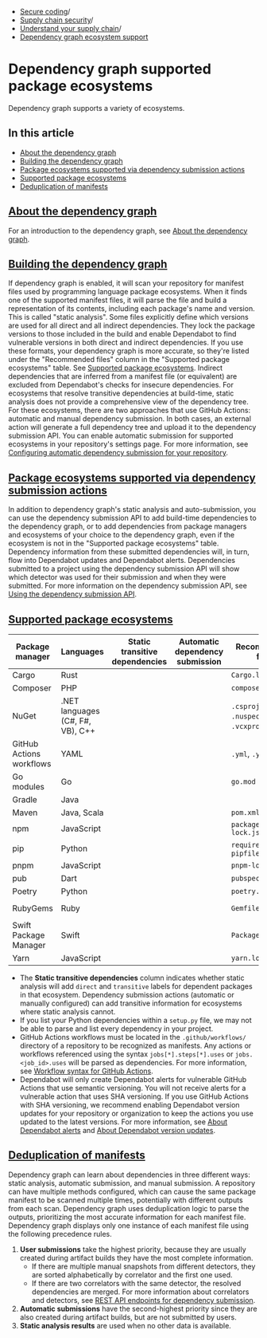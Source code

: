   * [Secure coding](https://docs.github.com/en/code-security "Secure coding")/
  * [Supply chain security](https://docs.github.com/en/code-security/supply-chain-security "Supply chain security")/
  * [Understand your supply chain](https://docs.github.com/en/code-security/supply-chain-security/understanding-your-software-supply-chain "Understand your supply chain")/
  * [Dependency graph ecosystem support](https://docs.github.com/en/code-security/supply-chain-security/understanding-your-software-supply-chain/dependency-graph-supported-package-ecosystems "Dependency graph ecosystem support")


# Dependency graph supported package ecosystems
Dependency graph supports a variety of ecosystems.
## In this article
  * [About the dependency graph](https://docs.github.com/en/code-security/supply-chain-security/understanding-your-software-supply-chain/dependency-graph-supported-package-ecosystems#about-the-dependency-graph)
  * [Building the dependency graph](https://docs.github.com/en/code-security/supply-chain-security/understanding-your-software-supply-chain/dependency-graph-supported-package-ecosystems#building-the-dependency-graph)
  * [Package ecosystems supported via dependency submission actions](https://docs.github.com/en/code-security/supply-chain-security/understanding-your-software-supply-chain/dependency-graph-supported-package-ecosystems#package-ecosystems-supported-via-dependency-submission-actions)
  * [Supported package ecosystems](https://docs.github.com/en/code-security/supply-chain-security/understanding-your-software-supply-chain/dependency-graph-supported-package-ecosystems#supported-package-ecosystems)
  * [Deduplication of manifests](https://docs.github.com/en/code-security/supply-chain-security/understanding-your-software-supply-chain/dependency-graph-supported-package-ecosystems#deduplication-of-manifests)


## [About the dependency graph](https://docs.github.com/en/code-security/supply-chain-security/understanding-your-software-supply-chain/dependency-graph-supported-package-ecosystems#about-the-dependency-graph)
For an introduction to the dependency graph, see [About the dependency graph](https://docs.github.com/en/code-security/supply-chain-security/understanding-your-software-supply-chain/about-the-dependency-graph).
## [Building the dependency graph](https://docs.github.com/en/code-security/supply-chain-security/understanding-your-software-supply-chain/dependency-graph-supported-package-ecosystems#building-the-dependency-graph)
If dependency graph is enabled, it will scan your repository for manifest files used by programming language package ecosystems. When it finds one of the supported manifest files, it will parse the file and build a representation of its contents, including each package's name and version. This is called "static analysis".
Some files explicitly define which versions are used for all direct and all indirect dependencies. They lock the package versions to those included in the build and enable Dependabot to find vulnerable versions in both direct and indirect dependencies. If you use these formats, your dependency graph is more accurate, so they're listed under the "Recommended files" column in the "Supported package ecosystems" table. See [Supported package ecosystems](https://docs.github.com/en/code-security/supply-chain-security/understanding-your-software-supply-chain/dependency-graph-supported-package-ecosystems#supported-package-ecosystems). Indirect dependencies that are inferred from a manifest file (or equivalent) are excluded from Dependabot's checks for insecure dependencies.
For ecosystems that resolve transitive dependencies at build-time, static analysis does not provide a comprehensive view of the dependency tree. For these ecosystems, there are two approaches that use GitHub Actions: automatic and manual dependency submission. In both cases, an external action will generate a full dependency tree and upload it to the dependency submission API. You can enable automatic submission for supported ecosystems in your repository's settings page. For more information, see [Configuring automatic dependency submission for your repository](https://docs.github.com/en/code-security/supply-chain-security/understanding-your-software-supply-chain/configuring-automatic-dependency-submission-for-your-repository).
## [Package ecosystems supported via dependency submission actions](https://docs.github.com/en/code-security/supply-chain-security/understanding-your-software-supply-chain/dependency-graph-supported-package-ecosystems#package-ecosystems-supported-via-dependency-submission-actions)
In addition to dependency graph's static analysis and auto-submission, you can use the dependency submission API to add build-time dependencies to the dependency graph, or to add dependencies from package managers and ecosystems of your choice to the dependency graph, even if the ecosystem is not in the "Supported package ecosystems" table. Dependency information from these submitted dependencies will, in turn, flow into Dependabot updates and Dependabot alerts.
Dependencies submitted to a project using the dependency submission API will show which detector was used for their submission and when they were submitted. For more information on the dependency submission API, see [Using the dependency submission API](https://docs.github.com/en/code-security/supply-chain-security/understanding-your-software-supply-chain/using-the-dependency-submission-api).
## [Supported package ecosystems](https://docs.github.com/en/code-security/supply-chain-security/understanding-your-software-supply-chain/dependency-graph-supported-package-ecosystems#supported-package-ecosystems)
Package manager | Languages | Static transitive dependencies | Automatic dependency submission | Recommended files | Additional files  
---|---|---|---|---|---  
Cargo | Rust |  |  | `Cargo.lock` | `Cargo.toml`  
Composer | PHP |  |  | `composer.lock` | `composer.json`  
NuGet | .NET languages (C#, F#, VB), C++ |  |  |  `.csproj`, `.vbproj`, `.nuspec`, `.vcxproj`, `.fsproj` | `packages.config`  
GitHub Actions workflows | YAML |  |  |  `.yml`, `.yaml` |   
Go modules | Go |  |  | `go.mod` |   
Gradle | Java |  |  |  |   
Maven | Java, Scala |  |  | `pom.xml` |   
npm | JavaScript |  |  | `package-lock.json` | `package.json`  
pip | Python |  |  |  `requirements.txt`, `pipfile.lock` |  `pipfile`, `setup.py`  
pnpm | JavaScript |  |  | `pnpm-lock.yaml` | `package.json`  
pub | Dart |  |  | `pubspec.lock` | `pubspec.yaml`  
Poetry | Python |  |  | `poetry.lock` | `pyproject.toml`  
RubyGems | Ruby |  |  | `Gemfile.lock` |  `Gemfile`, `*.gemspec`  
Swift Package Manager | Swift |  |  | `Package.resolved` |   
Yarn | JavaScript |  |  | `yarn.lock` | `package.json`  
  * The **Static transitive dependencies** column indicates whether static analysis will add `direct` and `transitive` labels for dependent packages in that ecosystem. Dependency submission actions (automatic or manually configured) can add transitive information for ecosystems where static analysis cannot.
  * If you list your Python dependencies within a `setup.py` file, we may not be able to parse and list every dependency in your project.
  * GitHub Actions workflows must be located in the `.github/workflows/` directory of a repository to be recognized as manifests. Any actions or workflows referenced using the syntax `jobs[*].steps[*].uses` or `jobs.<job_id>.uses` will be parsed as dependencies. For more information, see [Workflow syntax for GitHub Actions](https://docs.github.com/en/actions/using-workflows/workflow-syntax-for-github-actions).
  * Dependabot will only create Dependabot alerts for vulnerable GitHub Actions that use semantic versioning. You will not receive alerts for a vulnerable action that uses SHA versioning. If you use GitHub Actions with SHA versioning, we recommend enabling Dependabot version updates for your repository or organization to keep the actions you use updated to the latest versions. For more information, see [About Dependabot alerts](https://docs.github.com/en/code-security/dependabot/dependabot-alerts/about-dependabot-alerts) and [About Dependabot version updates](https://docs.github.com/en/code-security/dependabot/dependabot-version-updates/about-dependabot-version-updates).


## [Deduplication of manifests](https://docs.github.com/en/code-security/supply-chain-security/understanding-your-software-supply-chain/dependency-graph-supported-package-ecosystems#deduplication-of-manifests)
Dependency graph can learn about dependencies in three different ways: static analysis, automatic submission, and manual submission. A repository can have multiple methods configured, which can cause the same package manifest to be scanned multiple times, potentially with different outputs from each scan. Dependency graph uses deduplication logic to parse the outputs, prioritizing the most accurate information for each manifest file.
Dependency graph displays only one instance of each manifest file using the following precedence rules.
  1. **User submissions** take the highest priority, because they are usually created during artifact builds they have the most complete information. 
     * If there are multiple manual snapshots from different detectors, they are sorted alphabetically by correlator and the first one used.
     * If there are two correlators with the same detector, the resolved dependencies are merged. For more information about correlators and detectors, see [REST API endpoints for dependency submission](https://docs.github.com/en/rest/dependency-graph/dependency-submission).
  2. **Automatic submissions** have the second-highest priority since they are also created during artifact builds, but are not submitted by users.
  3. **Static analysis results** are used when no other data is available.


